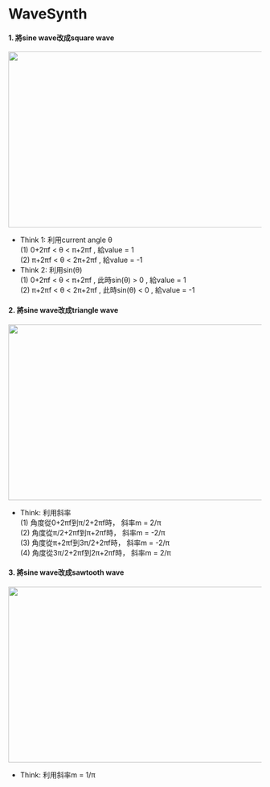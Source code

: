 # WaveSynth

#### 1. 將sine wave改成square wave

<img width="600" height="350" src="https://i.imgur.com/1XiuUCQ.png"/>

* Think 1: 利用current angle θ  
    (1) 0+2πf < θ < π+2πf , 給value = 1  
    (2) π+2πf < θ < 2π+2πf , 給value = -1  
* Think 2: 利用sin(θ)  
    (1) 0+2πf < θ < π+2πf , 此時sin(θ) > 0 , 給value = 1  
    (2) π+2πf < θ < 2π+2πf , 此時sin(θ) < 0 , 給value = -1  

#### 2. 將sine wave改成triangle wave

<img width="600" height="350" src="https://user-images.githubusercontent.com/81510945/135837621-ed0ffa60-42a3-4bb4-8874-eb08d650b0ed.png"/>

* Think: 利用斜率  
  (1) 角度從0+2πf到π/2+2πf時， 斜率m = 2/π  
  (2) 角度從π/2+2πf到π+2πf時， 斜率m = -2/π  
  (3) 角度從π+2πf到3π/2+2πf時， 斜率m = -2/π  
  (4) 角度從3π/2+2πf到2π+2πf時， 斜率m = 2/π  

#### 3. 將sine wave改成sawtooth wave

<img width="600" height="350" src="https://i.imgur.com/bPovjrV.png"/>

* Think: 利用斜率m = 1/π   
